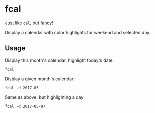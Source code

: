 # fcal

Just like `cal`, but fancy!

Display a calendar with color highlights for weekend and selected day.

## Usage

Display this month's calendar, highlight today's date:

    fcal
    
Display a given month's calendar:

    fcal -d 2017-05

Same as above, but highlighting a day:

    fcal -d 2017-05-07
